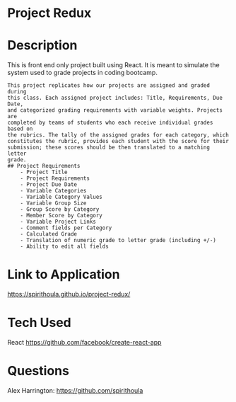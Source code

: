 # Project Redux

# Description

This is front end only project built using React. It is meant to simulate the system used to grade projects in coding bootcamp.


    This project replicates how our projects are assigned and graded during
    this class. Each assigned project includes: Title, Requirements, Due Date,
    and categorized grading requirements with variable weights. Projects are
    completed by teams of students who each receive individual grades based on
    the rubrics. The tally of the assigned grades for each category, which
    constitutes the rubric, provides each student with the score for their
    submission; these scores should be then translated to a matching letter
    grade.
    ## Project Requirements
        - Project Title
        - Project Requirements
        - Project Due Date
        - Variable Categories
        - Variable Category Values
        - Variable Group Size
        - Group Score by Category
        - Member Score by Category
        - Variable Project Links
        - Comment fields per Category
        - Calculated Grade
        - Translation of numeric grade to letter grade (including +/-)
        - Ability to edit all fields


# Link to Application

https://spirithoula.github.io/project-redux/

# Tech Used

React
https://github.com/facebook/create-react-app

# Questions

Alex Harrington: 
https://github.com/spirithoula 
